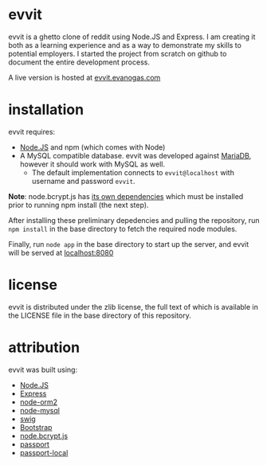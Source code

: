 evvit
=====

evvit is a ghetto clone of reddit using Node.JS and Express.  I am creating it both as a learning experience and as a way to demonstrate my skills to potential employers.  I started the project from scratch on github to document the entire development process.

A live version is hosted at [evvit.evanogas.com](http://evvit.evanogas.com)

installation
=====
evvit requires:
* [Node.JS](http://nodejs.org/) and npm (which comes with Node)
* A MySQL compatible database.  evvit was developed against [MariaDB](https://mariadb.org/), however it should work with MySQL as well.
  * The default implementation connects to `evvit@localhost` with username and password `evvit`.

**Note**: node.bcrypt.js has [its own dependencies](https://github.com/ncb000gt/node.bcrypt.js/#dependencies) which must be installed prior to running npm install (the next step).

After installing these preliminary depedencies and pulling the repository, run `npm install` in the base directory to fetch the required node modules.

Finally, run `node app` in the base directory to start up the server, and evvit will be served at [localhost:8080](http://localhost:8080/)

license
=====
evvit is distributed under the zlib license, the full text of which is available in the LICENSE file in the base directory of this repository.

attribution
=====
evvit was built using:
* [Node.JS](https://github.com/joyent/node)
* [Express](https://github.com/visionmedia/express)
* [node-orm2](https://github.com/dresende/node-orm2)
* [node-mysql](https://github.com/felixge/node-mysql)
* [swig](https://github.com/paularmstrong/swig)
* [Bootstrap](https://github.com/twbs/bootstrap)
* [node.bcrypt.js](https://github.com/ncb000gt/node.bcrypt.js/)
* [passport](https://github.com/jaredhanson/passport)
* [passport-local](https://github.com/jaredhanson/passport-local)
